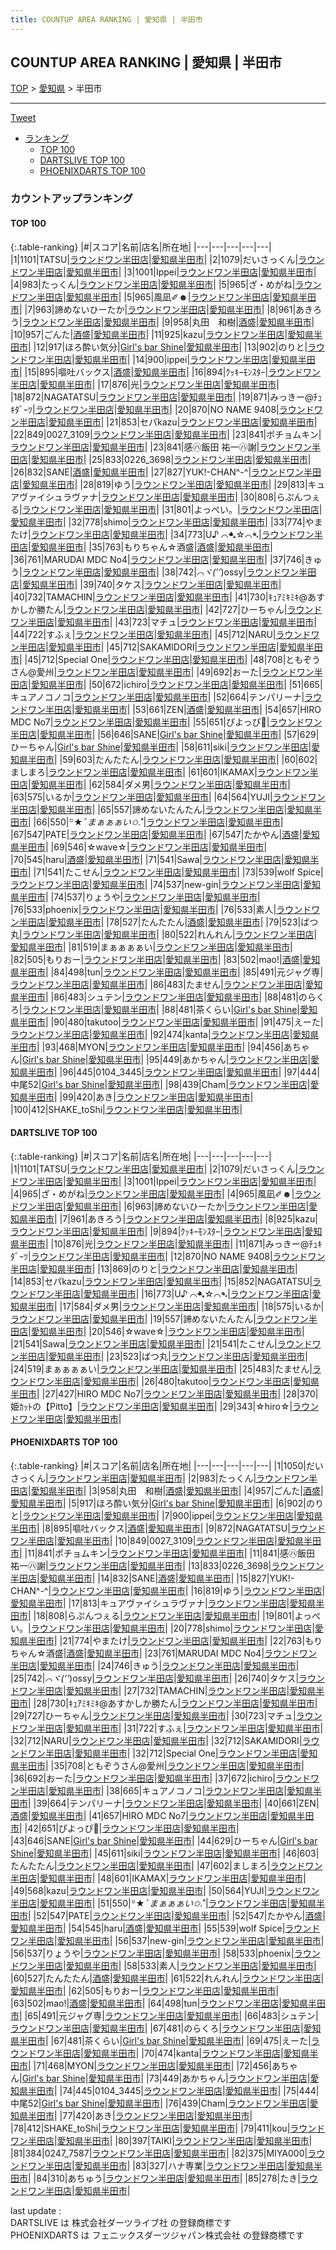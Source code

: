 ```yaml
---
title: COUNTUP AREA RANKING | 愛知県 | 半田市
---
```

## COUNTUP AREA RANKING | 愛知県 | 半田市

[TOP](/darts/rank/) > [愛知県](/darts/rank/愛知県/) > 半田市

___

<a href="https://twitter.com/share?ref_src=twsrc%5Etfw" data-text="COUNTUP AREA RANKING | 愛知県半田市" class="twitter-share-button" data-hashtags="DARTSLIVE,PHOENIXDARTS,darts,ダーツ" data-show-count="false">Tweet</a>

* [ランキング](#カウントアップランキング)
    * [TOP 100](#top-100)
    * [DARTSLIVE TOP 100](#dartslive-top-100)
    * [PHOENIXDARTS TOP 100](#phoenixdarts-top-100)

### カウントアップランキング

#### TOP 100



{:.table-ranking}
|#|スコア|名前|店名|所在地|
|---|---|---|---|---|
|1|1101|<span class="rank-name-dl">TATSU</span>|<a href="https://search.dartslive.com/jp/shop/5c15a3b86df5a0ad0d9b047a20a7ba1e">ラウンドワン半田店</a>|<a href="/darts/rank/愛知県/半田市">愛知県半田市</a>|
|2|1079|<span class="rank-name-dl">だいさっくん</span>|<a href="https://search.dartslive.com/jp/shop/5c15a3b86df5a0ad0d9b047a20a7ba1e">ラウンドワン半田店</a>|<a href="/darts/rank/愛知県/半田市">愛知県半田市</a>|
|3|1001|<span class="rank-name-dl">Ippei</span>|<a href="https://search.dartslive.com/jp/shop/5c15a3b86df5a0ad0d9b047a20a7ba1e">ラウンドワン半田店</a>|<a href="/darts/rank/愛知県/半田市">愛知県半田市</a>|
|4|983|<span class="rank-name-pd">たっくん</span>|<a href="https://vs.phoenixdarts.com/jp/shop/shopDetailInfo/s_8664?s_seq=8664">ラウンドワン半田店</a>|<a href="/darts/rank/愛知県/半田市">愛知県半田市</a>|
|5|965|<span class="rank-name-dl">ざ・めがね</span>|<a href="https://search.dartslive.com/jp/shop/5c15a3b86df5a0ad0d9b047a20a7ba1e">ラウンドワン半田店</a>|<a href="/darts/rank/愛知県/半田市">愛知県半田市</a>|
|5|965|<span class="rank-name-dl">風凪✐☻</span>|<a href="https://search.dartslive.com/jp/shop/5c15a3b86df5a0ad0d9b047a20a7ba1e">ラウンドワン半田店</a>|<a href="/darts/rank/愛知県/半田市">愛知県半田市</a>|
|7|963|<span class="rank-name-dl">諦めないひーたか</span>|<a href="https://search.dartslive.com/jp/shop/5c15a3b86df5a0ad0d9b047a20a7ba1e">ラウンドワン半田店</a>|<a href="/darts/rank/愛知県/半田市">愛知県半田市</a>|
|8|961|<span class="rank-name-dl">あきろう</span>|<a href="https://search.dartslive.com/jp/shop/5c15a3b86df5a0ad0d9b047a20a7ba1e">ラウンドワン半田店</a>|<a href="/darts/rank/愛知県/半田市">愛知県半田市</a>|
|9|958|<span class="rank-name-pd">丸田　和樹</span>|<a href="https://vs.phoenixdarts.com/jp/shop/shopDetailInfo/s_88558?s_seq=88558">酒盛</a>|<a href="/darts/rank/愛知県/半田市">愛知県半田市</a>|
|10|957|<span class="rank-name-pd">ごんた</span>|<a href="https://vs.phoenixdarts.com/jp/shop/shopDetailInfo/s_88558?s_seq=88558">酒盛</a>|<a href="/darts/rank/愛知県/半田市">愛知県半田市</a>|
|11|925|<span class="rank-name-dl">kazu</span>|<a href="https://search.dartslive.com/jp/shop/5c15a3b86df5a0ad0d9b047a20a7ba1e">ラウンドワン半田店</a>|<a href="/darts/rank/愛知県/半田市">愛知県半田市</a>|
|12|917|<span class="rank-name-pd">ほろ酔い気分</span>|<a href="https://vs.phoenixdarts.com/jp/shop/shopDetailInfo/s_53381?s_seq=53381">Girl's bar Shine</a>|<a href="/darts/rank/愛知県/半田市">愛知県半田市</a>|
|13|902|<span class="rank-name-pd">のりと</span>|<a href="https://vs.phoenixdarts.com/jp/shop/shopDetailInfo/s_8664?s_seq=8664">ラウンドワン半田店</a>|<a href="/darts/rank/愛知県/半田市">愛知県半田市</a>|
|14|900|<span class="rank-name-pd">ippei</span>|<a href="https://vs.phoenixdarts.com/jp/shop/shopDetailInfo/s_8664?s_seq=8664">ラウンドワン半田店</a>|<a href="/darts/rank/愛知県/半田市">愛知県半田市</a>|
|15|895|<span class="rank-name-pd">嘔吐バックス</span>|<a href="https://vs.phoenixdarts.com/jp/shop/shopDetailInfo/s_88558?s_seq=88558">酒盛</a>|<a href="/darts/rank/愛知県/半田市">愛知県半田市</a>|
|16|894|<span class="rank-name-dl">ｸｯｷｰﾓﾝｽﾀｰ</span>|<a href="https://search.dartslive.com/jp/shop/5c15a3b86df5a0ad0d9b047a20a7ba1e">ラウンドワン半田店</a>|<a href="/darts/rank/愛知県/半田市">愛知県半田市</a>|
|17|876|<span class="rank-name-dl">光</span>|<a href="https://search.dartslive.com/jp/shop/5c15a3b86df5a0ad0d9b047a20a7ba1e">ラウンドワン半田店</a>|<a href="/darts/rank/愛知県/半田市">愛知県半田市</a>|
|18|872|<span class="rank-name-pd">NAGATATSU</span>|<a href="https://vs.phoenixdarts.com/jp/shop/shopDetailInfo/s_8664?s_seq=8664">ラウンドワン半田店</a>|<a href="/darts/rank/愛知県/半田市">愛知県半田市</a>|
|19|871|<span class="rank-name-dl">みっきー@ﾁｭｷﾀﾞｰﾂ</span>|<a href="https://search.dartslive.com/jp/shop/5c15a3b86df5a0ad0d9b047a20a7ba1e">ラウンドワン半田店</a>|<a href="/darts/rank/愛知県/半田市">愛知県半田市</a>|
|20|870|<span class="rank-name-dl">NO NAME 9408</span>|<a href="https://search.dartslive.com/jp/shop/5c15a3b86df5a0ad0d9b047a20a7ba1e">ラウンドワン半田店</a>|<a href="/darts/rank/愛知県/半田市">愛知県半田市</a>|
|21|853|<span class="rank-name-dl">セパkazu</span>|<a href="https://search.dartslive.com/jp/shop/5c15a3b86df5a0ad0d9b047a20a7ba1e">ラウンドワン半田店</a>|<a href="/darts/rank/愛知県/半田市">愛知県半田市</a>|
|22|849|<span class="rank-name-pd">0027_3109</span>|<a href="https://vs.phoenixdarts.com/jp/shop/shopDetailInfo/s_8664?s_seq=8664">ラウンドワン半田店</a>|<a href="/darts/rank/愛知県/半田市">愛知県半田市</a>|
|23|841|<span class="rank-name-pd">ポチョムキン</span>|<a href="https://vs.phoenixdarts.com/jp/shop/shopDetailInfo/s_8664?s_seq=8664">ラウンドワン半田店</a>|<a href="/darts/rank/愛知県/半田市">愛知県半田市</a>|
|23|841|<span class="rank-name-pd">感㋩飯田 祐一㋩謝</span>|<a href="https://vs.phoenixdarts.com/jp/shop/shopDetailInfo/s_8664?s_seq=8664">ラウンドワン半田店</a>|<a href="/darts/rank/愛知県/半田市">愛知県半田市</a>|
|25|833|<span class="rank-name-pd">0226_3698</span>|<a href="https://vs.phoenixdarts.com/jp/shop/shopDetailInfo/s_8664?s_seq=8664">ラウンドワン半田店</a>|<a href="/darts/rank/愛知県/半田市">愛知県半田市</a>|
|26|832|<span class="rank-name-pd">SANE</span>|<a href="https://vs.phoenixdarts.com/jp/shop/shopDetailInfo/s_88558?s_seq=88558">酒盛</a>|<a href="/darts/rank/愛知県/半田市">愛知県半田市</a>|
|27|827|<span class="rank-name-pd">YUK!-CHAN^-^</span>|<a href="https://vs.phoenixdarts.com/jp/shop/shopDetailInfo/s_8664?s_seq=8664">ラウンドワン半田店</a>|<a href="/darts/rank/愛知県/半田市">愛知県半田市</a>|
|28|819|<span class="rank-name-pd">ゆう</span>|<a href="https://vs.phoenixdarts.com/jp/shop/shopDetailInfo/s_8664?s_seq=8664">ラウンドワン半田店</a>|<a href="/darts/rank/愛知県/半田市">愛知県半田市</a>|
|29|813|<span class="rank-name-pd">キュアヴァイシュラヴァナ</span>|<a href="https://vs.phoenixdarts.com/jp/shop/shopDetailInfo/s_8664?s_seq=8664">ラウンドワン半田店</a>|<a href="/darts/rank/愛知県/半田市">愛知県半田市</a>|
|30|808|<span class="rank-name-pd">らぷんつぇる</span>|<a href="https://vs.phoenixdarts.com/jp/shop/shopDetailInfo/s_8664?s_seq=8664">ラウンドワン半田店</a>|<a href="/darts/rank/愛知県/半田市">愛知県半田市</a>|
|31|801|<span class="rank-name-pd">よっぺい。</span>|<a href="https://vs.phoenixdarts.com/jp/shop/shopDetailInfo/s_8664?s_seq=8664">ラウンドワン半田店</a>|<a href="/darts/rank/愛知県/半田市">愛知県半田市</a>|
|32|778|<span class="rank-name-pd">shimo</span>|<a href="https://vs.phoenixdarts.com/jp/shop/shopDetailInfo/s_8664?s_seq=8664">ラウンドワン半田店</a>|<a href="/darts/rank/愛知県/半田市">愛知県半田市</a>|
|33|774|<span class="rank-name-pd">やまたけ</span>|<a href="https://vs.phoenixdarts.com/jp/shop/shopDetailInfo/s_8664?s_seq=8664">ラウンドワン半田店</a>|<a href="/darts/rank/愛知県/半田市">愛知県半田市</a>|
|34|773|<span class="rank-name-dl">U♪ ⌒➷☆⌒➴</span>|<a href="https://search.dartslive.com/jp/shop/5c15a3b86df5a0ad0d9b047a20a7ba1e">ラウンドワン半田店</a>|<a href="/darts/rank/愛知県/半田市">愛知県半田市</a>|
|35|763|<span class="rank-name-pd">もりちゃん☆酒盛</span>|<a href="https://vs.phoenixdarts.com/jp/shop/shopDetailInfo/s_88558?s_seq=88558">酒盛</a>|<a href="/darts/rank/愛知県/半田市">愛知県半田市</a>|
|36|761|<span class="rank-name-pd">MARUDAI MDC No4</span>|<a href="https://vs.phoenixdarts.com/jp/shop/shopDetailInfo/s_8664?s_seq=8664">ラウンドワン半田店</a>|<a href="/darts/rank/愛知県/半田市">愛知県半田市</a>|
|37|746|<span class="rank-name-pd">きゅう</span>|<a href="https://vs.phoenixdarts.com/jp/shop/shopDetailInfo/s_8664?s_seq=8664">ラウンドワン半田店</a>|<a href="/darts/rank/愛知県/半田市">愛知県半田市</a>|
|38|742|<span class="rank-name-pd">*⌒ヾ(’’*)ossy</span>|<a href="https://vs.phoenixdarts.com/jp/shop/shopDetailInfo/s_8664?s_seq=8664">ラウンドワン半田店</a>|<a href="/darts/rank/愛知県/半田市">愛知県半田市</a>|
|39|740|<span class="rank-name-pd">タケス</span>|<a href="https://vs.phoenixdarts.com/jp/shop/shopDetailInfo/s_8664?s_seq=8664">ラウンドワン半田店</a>|<a href="/darts/rank/愛知県/半田市">愛知県半田市</a>|
|40|732|<span class="rank-name-pd">TAMACHIN</span>|<a href="https://vs.phoenixdarts.com/jp/shop/shopDetailInfo/s_8664?s_seq=8664">ラウンドワン半田店</a>|<a href="/darts/rank/愛知県/半田市">愛知県半田市</a>|
|41|730|<span class="rank-name-pd">ｷｭｱﾐｷﾐｷ@あすかしか勝たん</span>|<a href="https://vs.phoenixdarts.com/jp/shop/shopDetailInfo/s_8664?s_seq=8664">ラウンドワン半田店</a>|<a href="/darts/rank/愛知県/半田市">愛知県半田市</a>|
|42|727|<span class="rank-name-pd">ひーちゃん</span>|<a href="https://vs.phoenixdarts.com/jp/shop/shopDetailInfo/s_8664?s_seq=8664">ラウンドワン半田店</a>|<a href="/darts/rank/愛知県/半田市">愛知県半田市</a>|
|43|723|<span class="rank-name-pd">マチュ</span>|<a href="https://vs.phoenixdarts.com/jp/shop/shopDetailInfo/s_8664?s_seq=8664">ラウンドワン半田店</a>|<a href="/darts/rank/愛知県/半田市">愛知県半田市</a>|
|44|722|<span class="rank-name-pd">すふぇ</span>|<a href="https://vs.phoenixdarts.com/jp/shop/shopDetailInfo/s_8664?s_seq=8664">ラウンドワン半田店</a>|<a href="/darts/rank/愛知県/半田市">愛知県半田市</a>|
|45|712|<span class="rank-name-pd">NARU</span>|<a href="https://vs.phoenixdarts.com/jp/shop/shopDetailInfo/s_8664?s_seq=8664">ラウンドワン半田店</a>|<a href="/darts/rank/愛知県/半田市">愛知県半田市</a>|
|45|712|<span class="rank-name-pd">SAKAMIDORI</span>|<a href="https://vs.phoenixdarts.com/jp/shop/shopDetailInfo/s_8664?s_seq=8664">ラウンドワン半田店</a>|<a href="/darts/rank/愛知県/半田市">愛知県半田市</a>|
|45|712|<span class="rank-name-pd">Special One</span>|<a href="https://vs.phoenixdarts.com/jp/shop/shopDetailInfo/s_8664?s_seq=8664">ラウンドワン半田店</a>|<a href="/darts/rank/愛知県/半田市">愛知県半田市</a>|
|48|708|<span class="rank-name-pd">ともぞうさん@愛州</span>|<a href="https://vs.phoenixdarts.com/jp/shop/shopDetailInfo/s_8664?s_seq=8664">ラウンドワン半田店</a>|<a href="/darts/rank/愛知県/半田市">愛知県半田市</a>|
|49|692|<span class="rank-name-pd">おーた</span>|<a href="https://vs.phoenixdarts.com/jp/shop/shopDetailInfo/s_8664?s_seq=8664">ラウンドワン半田店</a>|<a href="/darts/rank/愛知県/半田市">愛知県半田市</a>|
|50|672|<span class="rank-name-pd">ichiro</span>|<a href="https://vs.phoenixdarts.com/jp/shop/shopDetailInfo/s_8664?s_seq=8664">ラウンドワン半田店</a>|<a href="/darts/rank/愛知県/半田市">愛知県半田市</a>|
|51|665|<span class="rank-name-pd">キュアノコノコ</span>|<a href="https://vs.phoenixdarts.com/jp/shop/shopDetailInfo/s_8664?s_seq=8664">ラウンドワン半田店</a>|<a href="/darts/rank/愛知県/半田市">愛知県半田市</a>|
|52|664|<span class="rank-name-pd">テンパリーナ</span>|<a href="https://vs.phoenixdarts.com/jp/shop/shopDetailInfo/s_8664?s_seq=8664">ラウンドワン半田店</a>|<a href="/darts/rank/愛知県/半田市">愛知県半田市</a>|
|53|661|<span class="rank-name-pd">ZEN</span>|<a href="https://vs.phoenixdarts.com/jp/shop/shopDetailInfo/s_88558?s_seq=88558">酒盛</a>|<a href="/darts/rank/愛知県/半田市">愛知県半田市</a>|
|54|657|<span class="rank-name-pd">HIRO MDC No7</span>|<a href="https://vs.phoenixdarts.com/jp/shop/shopDetailInfo/s_8664?s_seq=8664">ラウンドワン半田店</a>|<a href="/darts/rank/愛知県/半田市">愛知県半田市</a>|
|55|651|<span class="rank-name-pd">ぴよっぴ🐤</span>|<a href="https://vs.phoenixdarts.com/jp/shop/shopDetailInfo/s_8664?s_seq=8664">ラウンドワン半田店</a>|<a href="/darts/rank/愛知県/半田市">愛知県半田市</a>|
|56|646|<span class="rank-name-pd">SANE</span>|<a href="https://vs.phoenixdarts.com/jp/shop/shopDetailInfo/s_53381?s_seq=53381">Girl's bar Shine</a>|<a href="/darts/rank/愛知県/半田市">愛知県半田市</a>|
|57|629|<span class="rank-name-pd">ひーちゃん</span>|<a href="https://vs.phoenixdarts.com/jp/shop/shopDetailInfo/s_53381?s_seq=53381">Girl's bar Shine</a>|<a href="/darts/rank/愛知県/半田市">愛知県半田市</a>|
|58|611|<span class="rank-name-pd">siki</span>|<a href="https://vs.phoenixdarts.com/jp/shop/shopDetailInfo/s_8664?s_seq=8664">ラウンドワン半田店</a>|<a href="/darts/rank/愛知県/半田市">愛知県半田市</a>|
|59|603|<span class="rank-name-pd">たんたたん</span>|<a href="https://vs.phoenixdarts.com/jp/shop/shopDetailInfo/s_8664?s_seq=8664">ラウンドワン半田店</a>|<a href="/darts/rank/愛知県/半田市">愛知県半田市</a>|
|60|602|<span class="rank-name-pd">ましまろ</span>|<a href="https://vs.phoenixdarts.com/jp/shop/shopDetailInfo/s_8664?s_seq=8664">ラウンドワン半田店</a>|<a href="/darts/rank/愛知県/半田市">愛知県半田市</a>|
|61|601|<span class="rank-name-pd">IKAMAX</span>|<a href="https://vs.phoenixdarts.com/jp/shop/shopDetailInfo/s_8664?s_seq=8664">ラウンドワン半田店</a>|<a href="/darts/rank/愛知県/半田市">愛知県半田市</a>|
|62|584|<span class="rank-name-dl">ダメ男</span>|<a href="https://search.dartslive.com/jp/shop/5c15a3b86df5a0ad0d9b047a20a7ba1e">ラウンドワン半田店</a>|<a href="/darts/rank/愛知県/半田市">愛知県半田市</a>|
|63|575|<span class="rank-name-dl">いるか</span>|<a href="https://search.dartslive.com/jp/shop/5c15a3b86df5a0ad0d9b047a20a7ba1e">ラウンドワン半田店</a>|<a href="/darts/rank/愛知県/半田市">愛知県半田市</a>|
|64|564|<span class="rank-name-pd">YUJI</span>|<a href="https://vs.phoenixdarts.com/jp/shop/shopDetailInfo/s_8664?s_seq=8664">ラウンドワン半田店</a>|<a href="/darts/rank/愛知県/半田市">愛知県半田市</a>|
|65|557|<span class="rank-name-dl">諦めないたんたん</span>|<a href="https://search.dartslive.com/jp/shop/5c15a3b86df5a0ad0d9b047a20a7ba1e">ラウンドワン半田店</a>|<a href="/darts/rank/愛知県/半田市">愛知県半田市</a>|
|66|550|<span class="rank-name-pd">꙳★*ﾟまぁぁぁい✩.*˚</span>|<a href="https://vs.phoenixdarts.com/jp/shop/shopDetailInfo/s_8664?s_seq=8664">ラウンドワン半田店</a>|<a href="/darts/rank/愛知県/半田市">愛知県半田市</a>|
|67|547|<span class="rank-name-pd">PATE</span>|<a href="https://vs.phoenixdarts.com/jp/shop/shopDetailInfo/s_8664?s_seq=8664">ラウンドワン半田店</a>|<a href="/darts/rank/愛知県/半田市">愛知県半田市</a>|
|67|547|<span class="rank-name-pd">たかやん</span>|<a href="https://vs.phoenixdarts.com/jp/shop/shopDetailInfo/s_88558?s_seq=88558">酒盛</a>|<a href="/darts/rank/愛知県/半田市">愛知県半田市</a>|
|69|546|<span class="rank-name-dl">☆wave☆</span>|<a href="https://search.dartslive.com/jp/shop/5c15a3b86df5a0ad0d9b047a20a7ba1e">ラウンドワン半田店</a>|<a href="/darts/rank/愛知県/半田市">愛知県半田市</a>|
|70|545|<span class="rank-name-pd">haru</span>|<a href="https://vs.phoenixdarts.com/jp/shop/shopDetailInfo/s_88558?s_seq=88558">酒盛</a>|<a href="/darts/rank/愛知県/半田市">愛知県半田市</a>|
|71|541|<span class="rank-name-dl">Sawa</span>|<a href="https://search.dartslive.com/jp/shop/5c15a3b86df5a0ad0d9b047a20a7ba1e">ラウンドワン半田店</a>|<a href="/darts/rank/愛知県/半田市">愛知県半田市</a>|
|71|541|<span class="rank-name-dl">たこせん</span>|<a href="https://search.dartslive.com/jp/shop/5c15a3b86df5a0ad0d9b047a20a7ba1e">ラウンドワン半田店</a>|<a href="/darts/rank/愛知県/半田市">愛知県半田市</a>|
|73|539|<span class="rank-name-pd">wolf Spice</span>|<a href="https://vs.phoenixdarts.com/jp/shop/shopDetailInfo/s_8664?s_seq=8664">ラウンドワン半田店</a>|<a href="/darts/rank/愛知県/半田市">愛知県半田市</a>|
|74|537|<span class="rank-name-pd">new-gin</span>|<a href="https://vs.phoenixdarts.com/jp/shop/shopDetailInfo/s_8664?s_seq=8664">ラウンドワン半田店</a>|<a href="/darts/rank/愛知県/半田市">愛知県半田市</a>|
|74|537|<span class="rank-name-pd">りょうや</span>|<a href="https://vs.phoenixdarts.com/jp/shop/shopDetailInfo/s_8664?s_seq=8664">ラウンドワン半田店</a>|<a href="/darts/rank/愛知県/半田市">愛知県半田市</a>|
|76|533|<span class="rank-name-pd">phoenix</span>|<a href="https://vs.phoenixdarts.com/jp/shop/shopDetailInfo/s_8664?s_seq=8664">ラウンドワン半田店</a>|<a href="/darts/rank/愛知県/半田市">愛知県半田市</a>|
|76|533|<span class="rank-name-pd">素人</span>|<a href="https://vs.phoenixdarts.com/jp/shop/shopDetailInfo/s_8664?s_seq=8664">ラウンドワン半田店</a>|<a href="/darts/rank/愛知県/半田市">愛知県半田市</a>|
|78|527|<span class="rank-name-pd">たんたたん</span>|<a href="https://vs.phoenixdarts.com/jp/shop/shopDetailInfo/s_88558?s_seq=88558">酒盛</a>|<a href="/darts/rank/愛知県/半田市">愛知県半田市</a>|
|79|523|<span class="rank-name-dl">ばつ丸</span>|<a href="https://search.dartslive.com/jp/shop/5c15a3b86df5a0ad0d9b047a20a7ba1e">ラウンドワン半田店</a>|<a href="/darts/rank/愛知県/半田市">愛知県半田市</a>|
|80|522|<span class="rank-name-pd">れんれん</span>|<a href="https://vs.phoenixdarts.com/jp/shop/shopDetailInfo/s_8664?s_seq=8664">ラウンドワン半田店</a>|<a href="/darts/rank/愛知県/半田市">愛知県半田市</a>|
|81|519|<span class="rank-name-dl">まぁぁぁぁい</span>|<a href="https://search.dartslive.com/jp/shop/5c15a3b86df5a0ad0d9b047a20a7ba1e">ラウンドワン半田店</a>|<a href="/darts/rank/愛知県/半田市">愛知県半田市</a>|
|82|505|<span class="rank-name-pd">もりおー</span>|<a href="https://vs.phoenixdarts.com/jp/shop/shopDetailInfo/s_8664?s_seq=8664">ラウンドワン半田店</a>|<a href="/darts/rank/愛知県/半田市">愛知県半田市</a>|
|83|502|<span class="rank-name-pd">mao!</span>|<a href="https://vs.phoenixdarts.com/jp/shop/shopDetailInfo/s_88558?s_seq=88558">酒盛</a>|<a href="/darts/rank/愛知県/半田市">愛知県半田市</a>|
|84|498|<span class="rank-name-pd">tun</span>|<a href="https://vs.phoenixdarts.com/jp/shop/shopDetailInfo/s_8664?s_seq=8664">ラウンドワン半田店</a>|<a href="/darts/rank/愛知県/半田市">愛知県半田市</a>|
|85|491|<span class="rank-name-pd">元ジャグ専</span>|<a href="https://vs.phoenixdarts.com/jp/shop/shopDetailInfo/s_8664?s_seq=8664">ラウンドワン半田店</a>|<a href="/darts/rank/愛知県/半田市">愛知県半田市</a>|
|86|483|<span class="rank-name-dl">たません</span>|<a href="https://search.dartslive.com/jp/shop/5c15a3b86df5a0ad0d9b047a20a7ba1e">ラウンドワン半田店</a>|<a href="/darts/rank/愛知県/半田市">愛知県半田市</a>|
|86|483|<span class="rank-name-pd">シュテン</span>|<a href="https://vs.phoenixdarts.com/jp/shop/shopDetailInfo/s_8664?s_seq=8664">ラウンドワン半田店</a>|<a href="/darts/rank/愛知県/半田市">愛知県半田市</a>|
|88|481|<span class="rank-name-pd">のらくろ</span>|<a href="https://vs.phoenixdarts.com/jp/shop/shopDetailInfo/s_8664?s_seq=8664">ラウンドワン半田店</a>|<a href="/darts/rank/愛知県/半田市">愛知県半田市</a>|
|88|481|<span class="rank-name-pd">茶くらい</span>|<a href="https://vs.phoenixdarts.com/jp/shop/shopDetailInfo/s_53381?s_seq=53381">Girl's bar Shine</a>|<a href="/darts/rank/愛知県/半田市">愛知県半田市</a>|
|90|480|<span class="rank-name-dl">takutoo</span>|<a href="https://search.dartslive.com/jp/shop/5c15a3b86df5a0ad0d9b047a20a7ba1e">ラウンドワン半田店</a>|<a href="/darts/rank/愛知県/半田市">愛知県半田市</a>|
|91|475|<span class="rank-name-pd">えーた</span>|<a href="https://vs.phoenixdarts.com/jp/shop/shopDetailInfo/s_8664?s_seq=8664">ラウンドワン半田店</a>|<a href="/darts/rank/愛知県/半田市">愛知県半田市</a>|
|92|474|<span class="rank-name-pd">kanta</span>|<a href="https://vs.phoenixdarts.com/jp/shop/shopDetailInfo/s_8664?s_seq=8664">ラウンドワン半田店</a>|<a href="/darts/rank/愛知県/半田市">愛知県半田市</a>|
|93|468|<span class="rank-name-pd">MYON</span>|<a href="https://vs.phoenixdarts.com/jp/shop/shopDetailInfo/s_8664?s_seq=8664">ラウンドワン半田店</a>|<a href="/darts/rank/愛知県/半田市">愛知県半田市</a>|
|94|456|<span class="rank-name-pd">あちゃん</span>|<a href="https://vs.phoenixdarts.com/jp/shop/shopDetailInfo/s_53381?s_seq=53381">Girl's bar Shine</a>|<a href="/darts/rank/愛知県/半田市">愛知県半田市</a>|
|95|449|<span class="rank-name-pd">あかちゃん</span>|<a href="https://vs.phoenixdarts.com/jp/shop/shopDetailInfo/s_8664?s_seq=8664">ラウンドワン半田店</a>|<a href="/darts/rank/愛知県/半田市">愛知県半田市</a>|
|96|445|<span class="rank-name-pd">0104_3445</span>|<a href="https://vs.phoenixdarts.com/jp/shop/shopDetailInfo/s_8664?s_seq=8664">ラウンドワン半田店</a>|<a href="/darts/rank/愛知県/半田市">愛知県半田市</a>|
|97|444|<span class="rank-name-pd">中尾52</span>|<a href="https://vs.phoenixdarts.com/jp/shop/shopDetailInfo/s_53381?s_seq=53381">Girl's bar Shine</a>|<a href="/darts/rank/愛知県/半田市">愛知県半田市</a>|
|98|439|<span class="rank-name-pd">Cham</span>|<a href="https://vs.phoenixdarts.com/jp/shop/shopDetailInfo/s_8664?s_seq=8664">ラウンドワン半田店</a>|<a href="/darts/rank/愛知県/半田市">愛知県半田市</a>|
|99|420|<span class="rank-name-pd">あき</span>|<a href="https://vs.phoenixdarts.com/jp/shop/shopDetailInfo/s_8664?s_seq=8664">ラウンドワン半田店</a>|<a href="/darts/rank/愛知県/半田市">愛知県半田市</a>|
|100|412|<span class="rank-name-pd">SHAKE_toShi</span>|<a href="https://vs.phoenixdarts.com/jp/shop/shopDetailInfo/s_8664?s_seq=8664">ラウンドワン半田店</a>|<a href="/darts/rank/愛知県/半田市">愛知県半田市</a>|


#### DARTSLIVE TOP 100



{:.table-ranking}
|#|スコア|名前|店名|所在地|
|---|---|---|---|---|
|1|1101|<span class="rank-name-dl">TATSU</span>|<a href="https://search.dartslive.com/jp/shop/5c15a3b86df5a0ad0d9b047a20a7ba1e">ラウンドワン半田店</a>|<a href="/darts/rank/愛知県/半田市">愛知県半田市</a>|
|2|1079|<span class="rank-name-dl">だいさっくん</span>|<a href="https://search.dartslive.com/jp/shop/5c15a3b86df5a0ad0d9b047a20a7ba1e">ラウンドワン半田店</a>|<a href="/darts/rank/愛知県/半田市">愛知県半田市</a>|
|3|1001|<span class="rank-name-dl">Ippei</span>|<a href="https://search.dartslive.com/jp/shop/5c15a3b86df5a0ad0d9b047a20a7ba1e">ラウンドワン半田店</a>|<a href="/darts/rank/愛知県/半田市">愛知県半田市</a>|
|4|965|<span class="rank-name-dl">ざ・めがね</span>|<a href="https://search.dartslive.com/jp/shop/5c15a3b86df5a0ad0d9b047a20a7ba1e">ラウンドワン半田店</a>|<a href="/darts/rank/愛知県/半田市">愛知県半田市</a>|
|4|965|<span class="rank-name-dl">風凪✐☻</span>|<a href="https://search.dartslive.com/jp/shop/5c15a3b86df5a0ad0d9b047a20a7ba1e">ラウンドワン半田店</a>|<a href="/darts/rank/愛知県/半田市">愛知県半田市</a>|
|6|963|<span class="rank-name-dl">諦めないひーたか</span>|<a href="https://search.dartslive.com/jp/shop/5c15a3b86df5a0ad0d9b047a20a7ba1e">ラウンドワン半田店</a>|<a href="/darts/rank/愛知県/半田市">愛知県半田市</a>|
|7|961|<span class="rank-name-dl">あきろう</span>|<a href="https://search.dartslive.com/jp/shop/5c15a3b86df5a0ad0d9b047a20a7ba1e">ラウンドワン半田店</a>|<a href="/darts/rank/愛知県/半田市">愛知県半田市</a>|
|8|925|<span class="rank-name-dl">kazu</span>|<a href="https://search.dartslive.com/jp/shop/5c15a3b86df5a0ad0d9b047a20a7ba1e">ラウンドワン半田店</a>|<a href="/darts/rank/愛知県/半田市">愛知県半田市</a>|
|9|894|<span class="rank-name-dl">ｸｯｷｰﾓﾝｽﾀｰ</span>|<a href="https://search.dartslive.com/jp/shop/5c15a3b86df5a0ad0d9b047a20a7ba1e">ラウンドワン半田店</a>|<a href="/darts/rank/愛知県/半田市">愛知県半田市</a>|
|10|876|<span class="rank-name-dl">光</span>|<a href="https://search.dartslive.com/jp/shop/5c15a3b86df5a0ad0d9b047a20a7ba1e">ラウンドワン半田店</a>|<a href="/darts/rank/愛知県/半田市">愛知県半田市</a>|
|11|871|<span class="rank-name-dl">みっきー@ﾁｭｷﾀﾞｰﾂ</span>|<a href="https://search.dartslive.com/jp/shop/5c15a3b86df5a0ad0d9b047a20a7ba1e">ラウンドワン半田店</a>|<a href="/darts/rank/愛知県/半田市">愛知県半田市</a>|
|12|870|<span class="rank-name-dl">NO NAME 9408</span>|<a href="https://search.dartslive.com/jp/shop/5c15a3b86df5a0ad0d9b047a20a7ba1e">ラウンドワン半田店</a>|<a href="/darts/rank/愛知県/半田市">愛知県半田市</a>|
|13|869|<span class="rank-name-dl">のりと</span>|<a href="https://search.dartslive.com/jp/shop/5c15a3b86df5a0ad0d9b047a20a7ba1e">ラウンドワン半田店</a>|<a href="/darts/rank/愛知県/半田市">愛知県半田市</a>|
|14|853|<span class="rank-name-dl">セパkazu</span>|<a href="https://search.dartslive.com/jp/shop/5c15a3b86df5a0ad0d9b047a20a7ba1e">ラウンドワン半田店</a>|<a href="/darts/rank/愛知県/半田市">愛知県半田市</a>|
|15|852|<span class="rank-name-dl">NAGATATSU</span>|<a href="https://search.dartslive.com/jp/shop/5c15a3b86df5a0ad0d9b047a20a7ba1e">ラウンドワン半田店</a>|<a href="/darts/rank/愛知県/半田市">愛知県半田市</a>|
|16|773|<span class="rank-name-dl">U♪ ⌒➷☆⌒➴</span>|<a href="https://search.dartslive.com/jp/shop/5c15a3b86df5a0ad0d9b047a20a7ba1e">ラウンドワン半田店</a>|<a href="/darts/rank/愛知県/半田市">愛知県半田市</a>|
|17|584|<span class="rank-name-dl">ダメ男</span>|<a href="https://search.dartslive.com/jp/shop/5c15a3b86df5a0ad0d9b047a20a7ba1e">ラウンドワン半田店</a>|<a href="/darts/rank/愛知県/半田市">愛知県半田市</a>|
|18|575|<span class="rank-name-dl">いるか</span>|<a href="https://search.dartslive.com/jp/shop/5c15a3b86df5a0ad0d9b047a20a7ba1e">ラウンドワン半田店</a>|<a href="/darts/rank/愛知県/半田市">愛知県半田市</a>|
|19|557|<span class="rank-name-dl">諦めないたんたん</span>|<a href="https://search.dartslive.com/jp/shop/5c15a3b86df5a0ad0d9b047a20a7ba1e">ラウンドワン半田店</a>|<a href="/darts/rank/愛知県/半田市">愛知県半田市</a>|
|20|546|<span class="rank-name-dl">☆wave☆</span>|<a href="https://search.dartslive.com/jp/shop/5c15a3b86df5a0ad0d9b047a20a7ba1e">ラウンドワン半田店</a>|<a href="/darts/rank/愛知県/半田市">愛知県半田市</a>|
|21|541|<span class="rank-name-dl">Sawa</span>|<a href="https://search.dartslive.com/jp/shop/5c15a3b86df5a0ad0d9b047a20a7ba1e">ラウンドワン半田店</a>|<a href="/darts/rank/愛知県/半田市">愛知県半田市</a>|
|21|541|<span class="rank-name-dl">たこせん</span>|<a href="https://search.dartslive.com/jp/shop/5c15a3b86df5a0ad0d9b047a20a7ba1e">ラウンドワン半田店</a>|<a href="/darts/rank/愛知県/半田市">愛知県半田市</a>|
|23|523|<span class="rank-name-dl">ばつ丸</span>|<a href="https://search.dartslive.com/jp/shop/5c15a3b86df5a0ad0d9b047a20a7ba1e">ラウンドワン半田店</a>|<a href="/darts/rank/愛知県/半田市">愛知県半田市</a>|
|24|519|<span class="rank-name-dl">まぁぁぁぁい</span>|<a href="https://search.dartslive.com/jp/shop/5c15a3b86df5a0ad0d9b047a20a7ba1e">ラウンドワン半田店</a>|<a href="/darts/rank/愛知県/半田市">愛知県半田市</a>|
|25|483|<span class="rank-name-dl">たません</span>|<a href="https://search.dartslive.com/jp/shop/5c15a3b86df5a0ad0d9b047a20a7ba1e">ラウンドワン半田店</a>|<a href="/darts/rank/愛知県/半田市">愛知県半田市</a>|
|26|480|<span class="rank-name-dl">takutoo</span>|<a href="https://search.dartslive.com/jp/shop/5c15a3b86df5a0ad0d9b047a20a7ba1e">ラウンドワン半田店</a>|<a href="/darts/rank/愛知県/半田市">愛知県半田市</a>|
|27|427|<span class="rank-name-dl">HIRO MDC No7</span>|<a href="https://search.dartslive.com/jp/shop/5c15a3b86df5a0ad0d9b047a20a7ba1e">ラウンドワン半田店</a>|<a href="/darts/rank/愛知県/半田市">愛知県半田市</a>|
|28|370|<span class="rank-name-dl">姫ｶｯﾄの【Pitto】</span>|<a href="https://search.dartslive.com/jp/shop/5c15a3b86df5a0ad0d9b047a20a7ba1e">ラウンドワン半田店</a>|<a href="/darts/rank/愛知県/半田市">愛知県半田市</a>|
|29|343|<span class="rank-name-dl">☆hiro☆</span>|<a href="https://search.dartslive.com/jp/shop/5c15a3b86df5a0ad0d9b047a20a7ba1e">ラウンドワン半田店</a>|<a href="/darts/rank/愛知県/半田市">愛知県半田市</a>|


#### PHOENIXDARTS TOP 100



{:.table-ranking}
|#|スコア|名前|店名|所在地|
|---|---|---|---|---|
|1|1050|<span class="rank-name-pd">だいさっくん</span>|<a href="https://vs.phoenixdarts.com/jp/shop/shopDetailInfo/s_8664?s_seq=8664">ラウンドワン半田店</a>|<a href="/darts/rank/愛知県/半田市">愛知県半田市</a>|
|2|983|<span class="rank-name-pd">たっくん</span>|<a href="https://vs.phoenixdarts.com/jp/shop/shopDetailInfo/s_8664?s_seq=8664">ラウンドワン半田店</a>|<a href="/darts/rank/愛知県/半田市">愛知県半田市</a>|
|3|958|<span class="rank-name-pd">丸田　和樹</span>|<a href="https://vs.phoenixdarts.com/jp/shop/shopDetailInfo/s_88558?s_seq=88558">酒盛</a>|<a href="/darts/rank/愛知県/半田市">愛知県半田市</a>|
|4|957|<span class="rank-name-pd">ごんた</span>|<a href="https://vs.phoenixdarts.com/jp/shop/shopDetailInfo/s_88558?s_seq=88558">酒盛</a>|<a href="/darts/rank/愛知県/半田市">愛知県半田市</a>|
|5|917|<span class="rank-name-pd">ほろ酔い気分</span>|<a href="https://vs.phoenixdarts.com/jp/shop/shopDetailInfo/s_53381?s_seq=53381">Girl's bar Shine</a>|<a href="/darts/rank/愛知県/半田市">愛知県半田市</a>|
|6|902|<span class="rank-name-pd">のりと</span>|<a href="https://vs.phoenixdarts.com/jp/shop/shopDetailInfo/s_8664?s_seq=8664">ラウンドワン半田店</a>|<a href="/darts/rank/愛知県/半田市">愛知県半田市</a>|
|7|900|<span class="rank-name-pd">ippei</span>|<a href="https://vs.phoenixdarts.com/jp/shop/shopDetailInfo/s_8664?s_seq=8664">ラウンドワン半田店</a>|<a href="/darts/rank/愛知県/半田市">愛知県半田市</a>|
|8|895|<span class="rank-name-pd">嘔吐バックス</span>|<a href="https://vs.phoenixdarts.com/jp/shop/shopDetailInfo/s_88558?s_seq=88558">酒盛</a>|<a href="/darts/rank/愛知県/半田市">愛知県半田市</a>|
|9|872|<span class="rank-name-pd">NAGATATSU</span>|<a href="https://vs.phoenixdarts.com/jp/shop/shopDetailInfo/s_8664?s_seq=8664">ラウンドワン半田店</a>|<a href="/darts/rank/愛知県/半田市">愛知県半田市</a>|
|10|849|<span class="rank-name-pd">0027_3109</span>|<a href="https://vs.phoenixdarts.com/jp/shop/shopDetailInfo/s_8664?s_seq=8664">ラウンドワン半田店</a>|<a href="/darts/rank/愛知県/半田市">愛知県半田市</a>|
|11|841|<span class="rank-name-pd">ポチョムキン</span>|<a href="https://vs.phoenixdarts.com/jp/shop/shopDetailInfo/s_8664?s_seq=8664">ラウンドワン半田店</a>|<a href="/darts/rank/愛知県/半田市">愛知県半田市</a>|
|11|841|<span class="rank-name-pd">感㋩飯田 祐一㋩謝</span>|<a href="https://vs.phoenixdarts.com/jp/shop/shopDetailInfo/s_8664?s_seq=8664">ラウンドワン半田店</a>|<a href="/darts/rank/愛知県/半田市">愛知県半田市</a>|
|13|833|<span class="rank-name-pd">0226_3698</span>|<a href="https://vs.phoenixdarts.com/jp/shop/shopDetailInfo/s_8664?s_seq=8664">ラウンドワン半田店</a>|<a href="/darts/rank/愛知県/半田市">愛知県半田市</a>|
|14|832|<span class="rank-name-pd">SANE</span>|<a href="https://vs.phoenixdarts.com/jp/shop/shopDetailInfo/s_88558?s_seq=88558">酒盛</a>|<a href="/darts/rank/愛知県/半田市">愛知県半田市</a>|
|15|827|<span class="rank-name-pd">YUK!-CHAN^-^</span>|<a href="https://vs.phoenixdarts.com/jp/shop/shopDetailInfo/s_8664?s_seq=8664">ラウンドワン半田店</a>|<a href="/darts/rank/愛知県/半田市">愛知県半田市</a>|
|16|819|<span class="rank-name-pd">ゆう</span>|<a href="https://vs.phoenixdarts.com/jp/shop/shopDetailInfo/s_8664?s_seq=8664">ラウンドワン半田店</a>|<a href="/darts/rank/愛知県/半田市">愛知県半田市</a>|
|17|813|<span class="rank-name-pd">キュアヴァイシュラヴァナ</span>|<a href="https://vs.phoenixdarts.com/jp/shop/shopDetailInfo/s_8664?s_seq=8664">ラウンドワン半田店</a>|<a href="/darts/rank/愛知県/半田市">愛知県半田市</a>|
|18|808|<span class="rank-name-pd">らぷんつぇる</span>|<a href="https://vs.phoenixdarts.com/jp/shop/shopDetailInfo/s_8664?s_seq=8664">ラウンドワン半田店</a>|<a href="/darts/rank/愛知県/半田市">愛知県半田市</a>|
|19|801|<span class="rank-name-pd">よっぺい。</span>|<a href="https://vs.phoenixdarts.com/jp/shop/shopDetailInfo/s_8664?s_seq=8664">ラウンドワン半田店</a>|<a href="/darts/rank/愛知県/半田市">愛知県半田市</a>|
|20|778|<span class="rank-name-pd">shimo</span>|<a href="https://vs.phoenixdarts.com/jp/shop/shopDetailInfo/s_8664?s_seq=8664">ラウンドワン半田店</a>|<a href="/darts/rank/愛知県/半田市">愛知県半田市</a>|
|21|774|<span class="rank-name-pd">やまたけ</span>|<a href="https://vs.phoenixdarts.com/jp/shop/shopDetailInfo/s_8664?s_seq=8664">ラウンドワン半田店</a>|<a href="/darts/rank/愛知県/半田市">愛知県半田市</a>|
|22|763|<span class="rank-name-pd">もりちゃん☆酒盛</span>|<a href="https://vs.phoenixdarts.com/jp/shop/shopDetailInfo/s_88558?s_seq=88558">酒盛</a>|<a href="/darts/rank/愛知県/半田市">愛知県半田市</a>|
|23|761|<span class="rank-name-pd">MARUDAI MDC No4</span>|<a href="https://vs.phoenixdarts.com/jp/shop/shopDetailInfo/s_8664?s_seq=8664">ラウンドワン半田店</a>|<a href="/darts/rank/愛知県/半田市">愛知県半田市</a>|
|24|746|<span class="rank-name-pd">きゅう</span>|<a href="https://vs.phoenixdarts.com/jp/shop/shopDetailInfo/s_8664?s_seq=8664">ラウンドワン半田店</a>|<a href="/darts/rank/愛知県/半田市">愛知県半田市</a>|
|25|742|<span class="rank-name-pd">*⌒ヾ(’’*)ossy</span>|<a href="https://vs.phoenixdarts.com/jp/shop/shopDetailInfo/s_8664?s_seq=8664">ラウンドワン半田店</a>|<a href="/darts/rank/愛知県/半田市">愛知県半田市</a>|
|26|740|<span class="rank-name-pd">タケス</span>|<a href="https://vs.phoenixdarts.com/jp/shop/shopDetailInfo/s_8664?s_seq=8664">ラウンドワン半田店</a>|<a href="/darts/rank/愛知県/半田市">愛知県半田市</a>|
|27|732|<span class="rank-name-pd">TAMACHIN</span>|<a href="https://vs.phoenixdarts.com/jp/shop/shopDetailInfo/s_8664?s_seq=8664">ラウンドワン半田店</a>|<a href="/darts/rank/愛知県/半田市">愛知県半田市</a>|
|28|730|<span class="rank-name-pd">ｷｭｱﾐｷﾐｷ@あすかしか勝たん</span>|<a href="https://vs.phoenixdarts.com/jp/shop/shopDetailInfo/s_8664?s_seq=8664">ラウンドワン半田店</a>|<a href="/darts/rank/愛知県/半田市">愛知県半田市</a>|
|29|727|<span class="rank-name-pd">ひーちゃん</span>|<a href="https://vs.phoenixdarts.com/jp/shop/shopDetailInfo/s_8664?s_seq=8664">ラウンドワン半田店</a>|<a href="/darts/rank/愛知県/半田市">愛知県半田市</a>|
|30|723|<span class="rank-name-pd">マチュ</span>|<a href="https://vs.phoenixdarts.com/jp/shop/shopDetailInfo/s_8664?s_seq=8664">ラウンドワン半田店</a>|<a href="/darts/rank/愛知県/半田市">愛知県半田市</a>|
|31|722|<span class="rank-name-pd">すふぇ</span>|<a href="https://vs.phoenixdarts.com/jp/shop/shopDetailInfo/s_8664?s_seq=8664">ラウンドワン半田店</a>|<a href="/darts/rank/愛知県/半田市">愛知県半田市</a>|
|32|712|<span class="rank-name-pd">NARU</span>|<a href="https://vs.phoenixdarts.com/jp/shop/shopDetailInfo/s_8664?s_seq=8664">ラウンドワン半田店</a>|<a href="/darts/rank/愛知県/半田市">愛知県半田市</a>|
|32|712|<span class="rank-name-pd">SAKAMIDORI</span>|<a href="https://vs.phoenixdarts.com/jp/shop/shopDetailInfo/s_8664?s_seq=8664">ラウンドワン半田店</a>|<a href="/darts/rank/愛知県/半田市">愛知県半田市</a>|
|32|712|<span class="rank-name-pd">Special One</span>|<a href="https://vs.phoenixdarts.com/jp/shop/shopDetailInfo/s_8664?s_seq=8664">ラウンドワン半田店</a>|<a href="/darts/rank/愛知県/半田市">愛知県半田市</a>|
|35|708|<span class="rank-name-pd">ともぞうさん@愛州</span>|<a href="https://vs.phoenixdarts.com/jp/shop/shopDetailInfo/s_8664?s_seq=8664">ラウンドワン半田店</a>|<a href="/darts/rank/愛知県/半田市">愛知県半田市</a>|
|36|692|<span class="rank-name-pd">おーた</span>|<a href="https://vs.phoenixdarts.com/jp/shop/shopDetailInfo/s_8664?s_seq=8664">ラウンドワン半田店</a>|<a href="/darts/rank/愛知県/半田市">愛知県半田市</a>|
|37|672|<span class="rank-name-pd">ichiro</span>|<a href="https://vs.phoenixdarts.com/jp/shop/shopDetailInfo/s_8664?s_seq=8664">ラウンドワン半田店</a>|<a href="/darts/rank/愛知県/半田市">愛知県半田市</a>|
|38|665|<span class="rank-name-pd">キュアノコノコ</span>|<a href="https://vs.phoenixdarts.com/jp/shop/shopDetailInfo/s_8664?s_seq=8664">ラウンドワン半田店</a>|<a href="/darts/rank/愛知県/半田市">愛知県半田市</a>|
|39|664|<span class="rank-name-pd">テンパリーナ</span>|<a href="https://vs.phoenixdarts.com/jp/shop/shopDetailInfo/s_8664?s_seq=8664">ラウンドワン半田店</a>|<a href="/darts/rank/愛知県/半田市">愛知県半田市</a>|
|40|661|<span class="rank-name-pd">ZEN</span>|<a href="https://vs.phoenixdarts.com/jp/shop/shopDetailInfo/s_88558?s_seq=88558">酒盛</a>|<a href="/darts/rank/愛知県/半田市">愛知県半田市</a>|
|41|657|<span class="rank-name-pd">HIRO MDC No7</span>|<a href="https://vs.phoenixdarts.com/jp/shop/shopDetailInfo/s_8664?s_seq=8664">ラウンドワン半田店</a>|<a href="/darts/rank/愛知県/半田市">愛知県半田市</a>|
|42|651|<span class="rank-name-pd">ぴよっぴ🐤</span>|<a href="https://vs.phoenixdarts.com/jp/shop/shopDetailInfo/s_8664?s_seq=8664">ラウンドワン半田店</a>|<a href="/darts/rank/愛知県/半田市">愛知県半田市</a>|
|43|646|<span class="rank-name-pd">SANE</span>|<a href="https://vs.phoenixdarts.com/jp/shop/shopDetailInfo/s_53381?s_seq=53381">Girl's bar Shine</a>|<a href="/darts/rank/愛知県/半田市">愛知県半田市</a>|
|44|629|<span class="rank-name-pd">ひーちゃん</span>|<a href="https://vs.phoenixdarts.com/jp/shop/shopDetailInfo/s_53381?s_seq=53381">Girl's bar Shine</a>|<a href="/darts/rank/愛知県/半田市">愛知県半田市</a>|
|45|611|<span class="rank-name-pd">siki</span>|<a href="https://vs.phoenixdarts.com/jp/shop/shopDetailInfo/s_8664?s_seq=8664">ラウンドワン半田店</a>|<a href="/darts/rank/愛知県/半田市">愛知県半田市</a>|
|46|603|<span class="rank-name-pd">たんたたん</span>|<a href="https://vs.phoenixdarts.com/jp/shop/shopDetailInfo/s_8664?s_seq=8664">ラウンドワン半田店</a>|<a href="/darts/rank/愛知県/半田市">愛知県半田市</a>|
|47|602|<span class="rank-name-pd">ましまろ</span>|<a href="https://vs.phoenixdarts.com/jp/shop/shopDetailInfo/s_8664?s_seq=8664">ラウンドワン半田店</a>|<a href="/darts/rank/愛知県/半田市">愛知県半田市</a>|
|48|601|<span class="rank-name-pd">IKAMAX</span>|<a href="https://vs.phoenixdarts.com/jp/shop/shopDetailInfo/s_8664?s_seq=8664">ラウンドワン半田店</a>|<a href="/darts/rank/愛知県/半田市">愛知県半田市</a>|
|49|568|<span class="rank-name-pd">kazu</span>|<a href="https://vs.phoenixdarts.com/jp/shop/shopDetailInfo/s_8664?s_seq=8664">ラウンドワン半田店</a>|<a href="/darts/rank/愛知県/半田市">愛知県半田市</a>|
|50|564|<span class="rank-name-pd">YUJI</span>|<a href="https://vs.phoenixdarts.com/jp/shop/shopDetailInfo/s_8664?s_seq=8664">ラウンドワン半田店</a>|<a href="/darts/rank/愛知県/半田市">愛知県半田市</a>|
|51|550|<span class="rank-name-pd">꙳★*ﾟまぁぁぁい✩.*˚</span>|<a href="https://vs.phoenixdarts.com/jp/shop/shopDetailInfo/s_8664?s_seq=8664">ラウンドワン半田店</a>|<a href="/darts/rank/愛知県/半田市">愛知県半田市</a>|
|52|547|<span class="rank-name-pd">PATE</span>|<a href="https://vs.phoenixdarts.com/jp/shop/shopDetailInfo/s_8664?s_seq=8664">ラウンドワン半田店</a>|<a href="/darts/rank/愛知県/半田市">愛知県半田市</a>|
|52|547|<span class="rank-name-pd">たかやん</span>|<a href="https://vs.phoenixdarts.com/jp/shop/shopDetailInfo/s_88558?s_seq=88558">酒盛</a>|<a href="/darts/rank/愛知県/半田市">愛知県半田市</a>|
|54|545|<span class="rank-name-pd">haru</span>|<a href="https://vs.phoenixdarts.com/jp/shop/shopDetailInfo/s_88558?s_seq=88558">酒盛</a>|<a href="/darts/rank/愛知県/半田市">愛知県半田市</a>|
|55|539|<span class="rank-name-pd">wolf Spice</span>|<a href="https://vs.phoenixdarts.com/jp/shop/shopDetailInfo/s_8664?s_seq=8664">ラウンドワン半田店</a>|<a href="/darts/rank/愛知県/半田市">愛知県半田市</a>|
|56|537|<span class="rank-name-pd">new-gin</span>|<a href="https://vs.phoenixdarts.com/jp/shop/shopDetailInfo/s_8664?s_seq=8664">ラウンドワン半田店</a>|<a href="/darts/rank/愛知県/半田市">愛知県半田市</a>|
|56|537|<span class="rank-name-pd">りょうや</span>|<a href="https://vs.phoenixdarts.com/jp/shop/shopDetailInfo/s_8664?s_seq=8664">ラウンドワン半田店</a>|<a href="/darts/rank/愛知県/半田市">愛知県半田市</a>|
|58|533|<span class="rank-name-pd">phoenix</span>|<a href="https://vs.phoenixdarts.com/jp/shop/shopDetailInfo/s_8664?s_seq=8664">ラウンドワン半田店</a>|<a href="/darts/rank/愛知県/半田市">愛知県半田市</a>|
|58|533|<span class="rank-name-pd">素人</span>|<a href="https://vs.phoenixdarts.com/jp/shop/shopDetailInfo/s_8664?s_seq=8664">ラウンドワン半田店</a>|<a href="/darts/rank/愛知県/半田市">愛知県半田市</a>|
|60|527|<span class="rank-name-pd">たんたたん</span>|<a href="https://vs.phoenixdarts.com/jp/shop/shopDetailInfo/s_88558?s_seq=88558">酒盛</a>|<a href="/darts/rank/愛知県/半田市">愛知県半田市</a>|
|61|522|<span class="rank-name-pd">れんれん</span>|<a href="https://vs.phoenixdarts.com/jp/shop/shopDetailInfo/s_8664?s_seq=8664">ラウンドワン半田店</a>|<a href="/darts/rank/愛知県/半田市">愛知県半田市</a>|
|62|505|<span class="rank-name-pd">もりおー</span>|<a href="https://vs.phoenixdarts.com/jp/shop/shopDetailInfo/s_8664?s_seq=8664">ラウンドワン半田店</a>|<a href="/darts/rank/愛知県/半田市">愛知県半田市</a>|
|63|502|<span class="rank-name-pd">mao!</span>|<a href="https://vs.phoenixdarts.com/jp/shop/shopDetailInfo/s_88558?s_seq=88558">酒盛</a>|<a href="/darts/rank/愛知県/半田市">愛知県半田市</a>|
|64|498|<span class="rank-name-pd">tun</span>|<a href="https://vs.phoenixdarts.com/jp/shop/shopDetailInfo/s_8664?s_seq=8664">ラウンドワン半田店</a>|<a href="/darts/rank/愛知県/半田市">愛知県半田市</a>|
|65|491|<span class="rank-name-pd">元ジャグ専</span>|<a href="https://vs.phoenixdarts.com/jp/shop/shopDetailInfo/s_8664?s_seq=8664">ラウンドワン半田店</a>|<a href="/darts/rank/愛知県/半田市">愛知県半田市</a>|
|66|483|<span class="rank-name-pd">シュテン</span>|<a href="https://vs.phoenixdarts.com/jp/shop/shopDetailInfo/s_8664?s_seq=8664">ラウンドワン半田店</a>|<a href="/darts/rank/愛知県/半田市">愛知県半田市</a>|
|67|481|<span class="rank-name-pd">のらくろ</span>|<a href="https://vs.phoenixdarts.com/jp/shop/shopDetailInfo/s_8664?s_seq=8664">ラウンドワン半田店</a>|<a href="/darts/rank/愛知県/半田市">愛知県半田市</a>|
|67|481|<span class="rank-name-pd">茶くらい</span>|<a href="https://vs.phoenixdarts.com/jp/shop/shopDetailInfo/s_53381?s_seq=53381">Girl's bar Shine</a>|<a href="/darts/rank/愛知県/半田市">愛知県半田市</a>|
|69|475|<span class="rank-name-pd">えーた</span>|<a href="https://vs.phoenixdarts.com/jp/shop/shopDetailInfo/s_8664?s_seq=8664">ラウンドワン半田店</a>|<a href="/darts/rank/愛知県/半田市">愛知県半田市</a>|
|70|474|<span class="rank-name-pd">kanta</span>|<a href="https://vs.phoenixdarts.com/jp/shop/shopDetailInfo/s_8664?s_seq=8664">ラウンドワン半田店</a>|<a href="/darts/rank/愛知県/半田市">愛知県半田市</a>|
|71|468|<span class="rank-name-pd">MYON</span>|<a href="https://vs.phoenixdarts.com/jp/shop/shopDetailInfo/s_8664?s_seq=8664">ラウンドワン半田店</a>|<a href="/darts/rank/愛知県/半田市">愛知県半田市</a>|
|72|456|<span class="rank-name-pd">あちゃん</span>|<a href="https://vs.phoenixdarts.com/jp/shop/shopDetailInfo/s_53381?s_seq=53381">Girl's bar Shine</a>|<a href="/darts/rank/愛知県/半田市">愛知県半田市</a>|
|73|449|<span class="rank-name-pd">あかちゃん</span>|<a href="https://vs.phoenixdarts.com/jp/shop/shopDetailInfo/s_8664?s_seq=8664">ラウンドワン半田店</a>|<a href="/darts/rank/愛知県/半田市">愛知県半田市</a>|
|74|445|<span class="rank-name-pd">0104_3445</span>|<a href="https://vs.phoenixdarts.com/jp/shop/shopDetailInfo/s_8664?s_seq=8664">ラウンドワン半田店</a>|<a href="/darts/rank/愛知県/半田市">愛知県半田市</a>|
|75|444|<span class="rank-name-pd">中尾52</span>|<a href="https://vs.phoenixdarts.com/jp/shop/shopDetailInfo/s_53381?s_seq=53381">Girl's bar Shine</a>|<a href="/darts/rank/愛知県/半田市">愛知県半田市</a>|
|76|439|<span class="rank-name-pd">Cham</span>|<a href="https://vs.phoenixdarts.com/jp/shop/shopDetailInfo/s_8664?s_seq=8664">ラウンドワン半田店</a>|<a href="/darts/rank/愛知県/半田市">愛知県半田市</a>|
|77|420|<span class="rank-name-pd">あき</span>|<a href="https://vs.phoenixdarts.com/jp/shop/shopDetailInfo/s_8664?s_seq=8664">ラウンドワン半田店</a>|<a href="/darts/rank/愛知県/半田市">愛知県半田市</a>|
|78|412|<span class="rank-name-pd">SHAKE_toShi</span>|<a href="https://vs.phoenixdarts.com/jp/shop/shopDetailInfo/s_8664?s_seq=8664">ラウンドワン半田店</a>|<a href="/darts/rank/愛知県/半田市">愛知県半田市</a>|
|79|411|<span class="rank-name-pd">kou</span>|<a href="https://vs.phoenixdarts.com/jp/shop/shopDetailInfo/s_8664?s_seq=8664">ラウンドワン半田店</a>|<a href="/darts/rank/愛知県/半田市">愛知県半田市</a>|
|80|397|<span class="rank-name-pd">TAIKI</span>|<a href="https://vs.phoenixdarts.com/jp/shop/shopDetailInfo/s_8664?s_seq=8664">ラウンドワン半田店</a>|<a href="/darts/rank/愛知県/半田市">愛知県半田市</a>|
|81|384|<span class="rank-name-pd">0247_7587</span>|<a href="https://vs.phoenixdarts.com/jp/shop/shopDetailInfo/s_8664?s_seq=8664">ラウンドワン半田店</a>|<a href="/darts/rank/愛知県/半田市">愛知県半田市</a>|
|82|375|<span class="rank-name-pd">MIYA000</span>|<a href="https://vs.phoenixdarts.com/jp/shop/shopDetailInfo/s_8664?s_seq=8664">ラウンドワン半田店</a>|<a href="/darts/rank/愛知県/半田市">愛知県半田市</a>|
|83|327|<span class="rank-name-pd">ハナ専業</span>|<a href="https://vs.phoenixdarts.com/jp/shop/shopDetailInfo/s_8664?s_seq=8664">ラウンドワン半田店</a>|<a href="/darts/rank/愛知県/半田市">愛知県半田市</a>|
|84|310|<span class="rank-name-pd">あちゅう</span>|<a href="https://vs.phoenixdarts.com/jp/shop/shopDetailInfo/s_8664?s_seq=8664">ラウンドワン半田店</a>|<a href="/darts/rank/愛知県/半田市">愛知県半田市</a>|
|85|278|<span class="rank-name-pd">たき</span>|<a href="https://vs.phoenixdarts.com/jp/shop/shopDetailInfo/s_8664?s_seq=8664">ラウンドワン半田店</a>|<a href="/darts/rank/愛知県/半田市">愛知県半田市</a>|


<div class="footer border-top border-gray-light mt-5 pt-3 text-right text-gray">
    last update : <span style="font-weight: italic" id="foot_last_modified"></span><br />
    DARTSLIVE は 株式会社ダーツライブ社 の登録商標です<br />
    PHOENIXDARTS は フェニックスダーツジャパン株式会社 の登録商標です<br />
</div>

<script src="https://cdnjs.cloudflare.com/ajax/libs/jquery.tablesorter/2.31.3/js/jquery.tablesorter.min.js" integrity="sha512-qzgd5cYSZcosqpzpn7zF2ZId8f/8CHmFKZ8j7mU4OUXTNRd5g+ZHBPsgKEwoqxCtdQvExE5LprwwPAgoicguNg==" crossorigin="anonymous" referrerpolicy="no-referrer"></script>
<link rel="stylesheet" href="https://cdnjs.cloudflare.com/ajax/libs/jquery.tablesorter/2.31.3/css/theme.default.min.css" integrity="sha512-wghhOJkjQX0Lh3NSWvNKeZ0ZpNn+SPVXX1Qyc9OCaogADktxrBiBdKGDoqVUOyhStvMBmJQ8ZdMHiR3wuEq8+w==" crossorigin="anonymous" referrerpolicy="no-referrer" />
<script>
$(function() {
    $(".table-ranking").tablesorter({sortList:[[0, 0]]});
    $("#foot_last_modified").text(formatDate(new Date(document.lastModified), 'yyyy-MM-dd HH:mm:ss'));
});
</script>

<script async src="https://platform.twitter.com/widgets.js" charset="utf-8"></script>